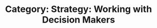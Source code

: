 ---
layout: category
title: 'Category: Strategy: Working with Decision Makers'
tag: strategy,working_with_decision_makers
---